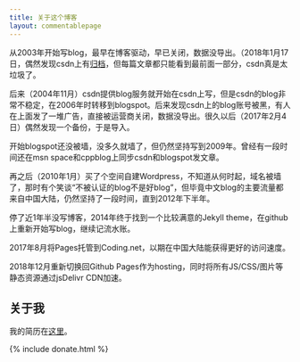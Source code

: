 ```yaml
---
title: 关于这个博客
layout: commentablepage
---
```


从2003年开始写blog，最早在博客驱动，早已关闭，数据没导出。（2018年1月17日，偶然发现csdn上有[归档](http://blog.csdn.net/missdeer/article/month/2004/10)，但每篇文章都只能看到最前面一部分，csdn真是太垃圾了。

后来（2004年11月）csdn提供blog服务就开始在csdn上写，但是csdn的blog非常不稳定，在2006年时转移到blogspot。后来发现csdn上的blog账号被黑，有人在上面发了一堆广告，直接被运营商关闭，数据没导出。很久以后（2017年2月4日）偶然发现一个备份，于是导入。

开始blogspot还没被墙，没多久就墙了，但仍然坚持写到2009年。曾经有一段时间还在msn space和cppblog上同步csdn和blogspot发文章。

再之后（2010年1月）买了个空间自建Wordpress，不知道从何时起，域名被墙了，那时有个笑谈“不被认证的blog不是好blog”，但毕竟中文blog的主要流量都来自中国大陆，仍然坚持了一段时间，直到2012年下半年。

停了近1年半没写博客，2014年终于找到一个比较满意的Jekyll theme，在github上重新开始写blog，继续记流水账。

2017年8月将Pages托管到Coding.net，以期在中国大陆能获得更好的访问速度。

2018年12月重新切换回Github Pages作为hosting，同时将所有JS/CSS/图片等静态资源通过jsDelivr CDN加速。

## 关于我

我的简历在[这里](https://minidump.info/fanresume/)。

{% include donate.html %}
